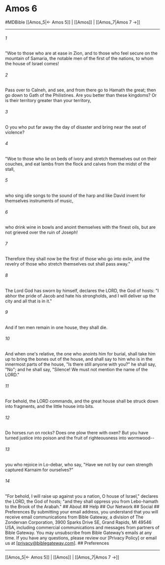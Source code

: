 # Amos 6
#MDBible
[[Amos_5|← Amos 5]] | [[Amos]] | [[Amos_7|Amos 7 →]]

***


###### 1 
"Woe to those who are at ease in Zion, and to those who feel secure on the mountain of Samaria, the notable men of the first of the nations, to whom the house of Israel comes! 

###### 2 
Pass over to Calneh, and see, and from there go to Hamath the great; then go down to Gath of the Philistines. Are you better than these kingdoms? Or is their territory greater than your territory, 

###### 3 
O you who put far away the day of disaster and bring near the seat of violence? 

###### 4 
"Woe to those who lie on beds of ivory and stretch themselves out on their couches, and eat lambs from the flock and calves from the midst of the stall, 

###### 5 
who sing idle songs to the sound of the harp and like David invent for themselves instruments of music, 

###### 6 
who drink wine in bowls and anoint themselves with the finest oils, but are not grieved over the ruin of Joseph! 

###### 7 
Therefore they shall now be the first of those who go into exile, and the revelry of those who stretch themselves out shall pass away." 

###### 8 
The Lord God has sworn by himself, declares the LORD, the God of hosts: "I abhor the pride of Jacob and hate his strongholds, and I will deliver up the city and all that is in it." 

###### 9 
And if ten men remain in one house, they shall die. 

###### 10 
And when one's relative, the one who anoints him for burial, shall take him up to bring the bones out of the house, and shall say to him who is in the innermost parts of the house, "Is there still anyone with you?" he shall say, "No"; and he shall say, "Silence! We must not mention the name of the LORD." 

###### 11 
For behold, the LORD commands, and the great house shall be struck down into fragments, and the little house into bits. 

###### 12 
Do horses run on rocks? Does one plow there with oxen? But you have turned justice into poison and the fruit of righteousness into wormwood-- 

###### 13 
you who rejoice in Lo-debar, who say, "Have we not by our own strength captured Karnaim for ourselves?" 

###### 14 
"For behold, I will raise up against you a nation, O house of Israel," declares the LORD, the God of hosts; "and they shall oppress you from Lebo-hamath to the Brook of the Arabah." ## About ## Help ## Our Network ## Social ## Preferences By submitting your email address, you understand that you will receive email communications from Bible Gateway, a division of The Zondervan Corporation, 3900 Sparks Drive SE, Grand Rapids, MI 49546 USA, including commercial communications and messages from partners of Bible Gateway. You may unsubscribe from Bible Gateway&rsquo;s emails at any time. If you have any questions, please review our [Privacy Policy] or email us at [privacy@biblegateway.com]. ## Preferences

***

[[Amos_5|← Amos 5]] | [[Amos]] | [[Amos_7|Amos 7 →]]
